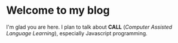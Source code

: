 # Welcome to my blog

I'm glad you are here. I plan to talk about **CALL** (*Computer Assisted Language Learning*), especially Javascript programming.
